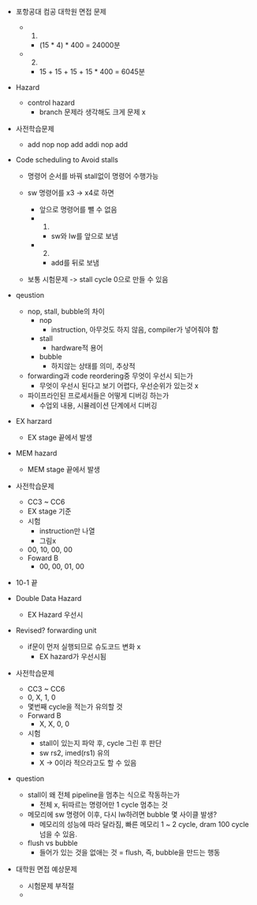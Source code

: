 - 포항공대 컴공 대학원 면접 문제
	- 1)
		-  (15 * 4) * 400 = 24000분
	- 2)
		- 15 + 15 + 15 + 15 * 400 = 6045분

- Hazard
	- control hazard
		- branch 문제라 생각해도 크게 문제 x

- 사전학습문제
	- add nop nop add addi nop add

- Code scheduling to Avoid stalls
	- 명령어 순서를 바꿔 stall없이 명령어 수행가능

	- sw 명령어를 x3 -> x4로 하면
		- 앞으로 명령어를 뺄 수 없음
		- 1)
			- sw와 lw를 앞으로 보냄
		- 2)
			- add를 뒤로 보냄
	- 보통 시험문제 -> stall cycle 0으로 만들 수 있음

- qeustion
	- nop, stall, bubble의 차이
		- nop
			- instruction, 아무것도 하지 않음, compiler가 넣어줘야 함
		- stall
			- hardware적 용어
		- bubble
			- 하지않는 상태를 의미, 추상적
	- forwarding과 code reordering중 무엇이 우선시 되는가
		- 무엇이 우선시 된다고 보기 어렵다, 우선순위가 있는것 x
	- 파이프라인된 프로세서들은 어떻게 디버깅 하는가
		- 수업외 내용, 시뮬레이션 단계에서 디버깅

- EX harzard
	- EX stage 끝에서 발생
- MEM hazard
	- MEM stage 끝에서 발생

- 사전학습문제
	- CC3 ~ CC6
	- EX stage 기준
	- 시험
		- instruction만 나열
		- 그림x
	- 00, 10, 00, 00
	- Foward B
		- 00, 00, 01, 00

- 10-1 끝

- Double Data Hazard
	- EX Hazard 우선시

- Revised? forwarding unit
	- if문이 먼저 실행되므로 슈도코드 변화 x
		- EX hazard가 우선시됨

- 사전학습문제
	- CC3 ~ CC6
	- 0, X, 1, 0
	- 몇번째 cycle을 적는가 유의할 것
	- Forward B
		- X, X, 0, 0
	- 시험
		- stall이 있는지 파악 후, cycle 그린 후 판단
		- sw rs2, imed(rs1) 유의
		- X -> 0이라 적으라고도 할 수 있음

- question
	- stall이 왜 전체 pipeline을 멈추는 식으로 작동하는가
		- 전체 x, 뒤따르는 명령어만 1 cycle 멈추는 것
	- 메모리에 sw 명령어 이후, 다시 lw하려면 bubble 몇 사이클 발생?
		- 메모리의 성능에 따라 달라짐, 빠른 메모리 1 ~ 2 cycle, dram 100 cycle 넘을  수 있음.
	- flush vs bubble
		- 들어가 있는 것을 없애는 것 = flush, 즉, bubble을 만드는 행동

- 대학원 면접 예상문제
	- 시험문제 부적절
	- 